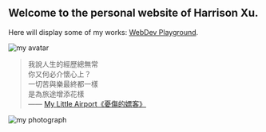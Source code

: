 ## Welcome to the personal website of Harrison Xu.


Here will display some of my works: [WebDev Playground](https://harrisonxu.work/webdev-playground/html.html).


![my avatar](https://avatars0.githubusercontent.com/u/42680260)


> 我說人生的經歷總無常  
你又何必介懷心上？  
一切苦與樂最終都一樣  
是為旅途增添花樣  
—— [My Little Airport](http://www.mylittleairport.com/)[《憂傷的嫖客》](https://music.youtube.com/watch?v=h5MaN-krd1Y)


![my photograph](https://pbs.twimg.com/profile_banners/711049177103335424/1556388124/1500x500)


<style>
  .footer {
    display: none;
  }
</style>
<head>
  <link rel="icon" type="image/png" href="/my-favicon/favicon-96x96.png" sizes="96x96" />
  <link rel="icon" type="image/svg+xml" href="/my-favicon/favicon.svg" />
  <link rel="shortcut icon" href="/my-favicon/favicon.ico" />
  <link rel="apple-touch-icon" sizes="180x180" href="/my-favicon/apple-touch-icon.png" />
  <link rel="manifest" href="/my-favicon/site.webmanifest" />
  <script src="https://app.rybbit.io/api/script.js" data-site-id="1152" defer></script>
</head>
